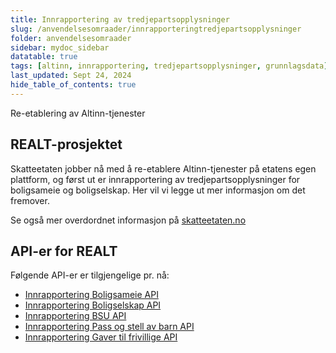 ```yaml
---
title: Innrapportering av tredjepartsopplysninger
slug: /anvendelsesomraader/innrapporteringtredjepartsopplysninger
folder: anvendelsesomraader
sidebar: mydoc_sidebar
datatable: true
tags: [altinn, innrapportering, tredjepartsopplysninger, grunnlagsdata]
last_updated: Sept 24, 2024
hide_table_of_contents: true
---
```

<Summary>Re-etablering av Altinn-tjenester</Summary>

## REALT-prosjektet
Skatteetaten jobber nå med å re-etablere Altinn-tjenester på etatens egen plattform, og først ut er innrapportering av tredjepartsopplysninger for boligsameie og boligselskap. Her vil vi legge ut mer informasjon om det fremover. 

Se også mer overdordnet informasjon på [skatteetaten.no](https://www.skatteetaten.no/bedrift-og-organisasjon/reetableringaltinn/)

## API-er for REALT
Følgende API-er er tilgjengelige pr. nå: 
* [Innrapportering Boligsameie API](../api/boligsameie.md)
* [Innrapportering Boligselskap API](../api/boligselskap.md)
* [Innrapportering BSU API](../api/bsu.md)
* [Innrapportering Pass og stell av barn API](../api/passogstell.md)
* [Innrapportering Gaver til frivillige API](../api/gavertilfrivillige.md)

